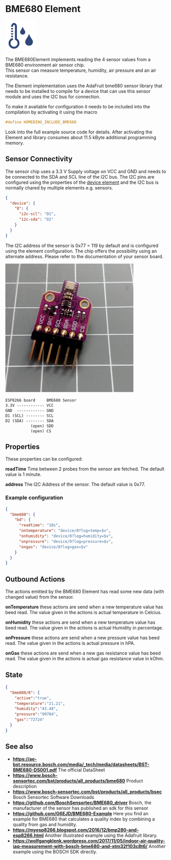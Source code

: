 # BME680 Element

<div class="excerpt">
  <img src="/i/bme680.svg">
  <p>The BME680Element implements reading the 4 sensor values from a BME680 environment air sensor chip.
  <br/>This sensor can measure temperature, humidity, air pressure and an air resistance.</p>
</div>

The Element implementation uses the AdaFruit bme680 sensor library that needs to be installed to compile for a device that can use this sensor module and
uses the I2C bus for connection.

To make it available for configuration it needs to be included into the compilation by activating it using the macro

```CPP
#define HOMEDING_INCLUDE_BME680
```

Look into the full example source code for details.
After activating the Element and library consumes about 11.5 kByte additional programming memory.

## Sensor Connectivity

The sensor chip uses a 3.3 V Supply voltage on VCC and GND and needs to be connected to the SDA and SCL line of the I2C bus.
The I2C pins are configured using the properties of the [device element](/elements/device.md) and the I2C bus is normally chared by multiple elements e.g. sensors.

```JSON
{
  "device": {
    "0": {
      "i2c-scl": "D1",
      "i2c-sda": "D2"
    }
  }
}
```

The I2C address of the sensor is 0x77 = 119 by default and is configured using the element configuration.
The chip offers the possibility using an alternate address. Please refer to the documentation of your sensor board.

![BME680 wiring](/elements/bme680.jpg)

    ESP8266 board     BME680 Sensor
    3.3V ------------ VCC
    GND  ------------ GND
    D1 (SCL) -------- SCL
    D2 (SDA) -------- SDA
               (open) SDD
               (open) CS

## Properties

These properties can be configured:

**readTime** Time between 2 probes from the sensor are fetched. The default value is 1 minute.

**address** The I2C Address of the sensor. The default value is 0x77.

### Example configuration

```JSON
{
  "bme680": {
    "bd": {
      "readtime": "10s",
      "ontemperature": "device/0?log=temp=$v",
      "onhumidity": "device/0?log=humidity=$v",
      "onpressure": "device/0?log=pressure=$v",
      "ongas": "device/0?log=gas=$v"
    }
  }
}
```


## Outbound Actions

The actions emitted by the BME680 Element has read some new data (with changed value) from the sensor.

**onTemperature** these actions are send when a new temperature value has beed read. The value given in the actions is actual temperature in Celcius.

**onHumidity** these actions are send when a new temperature value has beed read. The value given in the actions is actual Humidity in percentage.

**onPressure** these actions are send when a new pressure value has beed read. The value given in the actions is actual pressure in hPA.

**onGas** these actions are send when a new gas resistance value has beed read. The value given in the actions is actual gas resistance value in kOhm.

## State

```JSON
{
  "bme680/0": {
    "active":"true",
    "temperature":"21.21",
    "humidity":"43.48",
    "pressure":"99784",
    "gas":"72724"
  }
}
```

## See also

* **<https://ae-bst.resource.bosch.com/media/_tech/media/datasheets/BST-BME680-DS001.pdf>** The official DataSheet
* **<https://www.bosch-sensortec.com/bst/products/all_products/bme680>** Product description
* **<https://www.bosch-sensortec.com/bst/products/all_products/bsec>** Bosch Sensortec Software Downloads
* **<https://github.com/BoschSensortec/BME680_driver>** Bosch, the manufacturer of the sensor has published an sdk for this sensor
* **<https://github.com/G6EJD/BME680-Example>** Here you find an example for BME680 that calculates a quality index by combining a quality from gas and humidity.
* **<https://myesp8266.blogspot.com/2016/12/bmp280-and-esp8266.html>** Another illustrated example using the Adafruit library.
* **<https://wolfgangklenk.wordpress.com/2017/11/05/indoor-air-quality-iaq-measurement-with-bosch-bme680-and-stm32f103c8t6/>** Another example using the BOSCH SDK directly.

